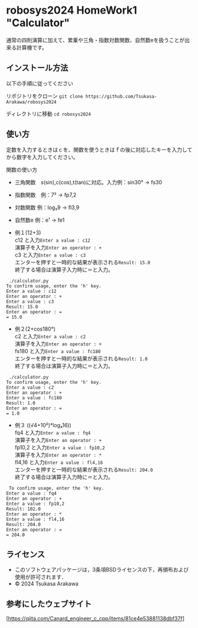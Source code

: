 # robosys2024 HomeWork1 "Calculator"

通常の四則演算に加えて、累乗や三角・指数対数関数、自然数eを扱うことが出来る計算機です。

## インストール方法

以下の手順に従ってください

リポジトリをクローン
```git clone https://github.com/Tsukasa-Arakawa/robosys2024```

ディレクトリに移動
```cd robosys2024``` 

## 使い方
定数を入力するときはｃを、関数を使うときはｆの後に対応したキーを入力してから数字を入力してください。

関数の使い方  
- 三角関数　s(sin),c(cos),t(tan)に対応。入力例：sin30° → fs30  
- 指数関数　例：7² → fp7,2  
- 対数関数  例：log₃9 → fl3,9  
- 自然数e   例：e¹ → fe1  

- 例１(12+3)  
c12 と入力```Enter a value : c12```  
演算子を入力```Enter an operator : +```  
c3 と入力```Enter a value : c3```  
エンターを押すと一時的な結果が表示される```Result: 15.0```  
終了する場合は演算子入力時に＝と入力。  
```一連の流れ
 ./calculator.py
To confirm usage, enter the 'h' key.
Enter a value : c12
Enter an operator : +
Enter a value : c3
Result: 15.0
Enter an operator : =
= 15.0
```

- 例２(2+cos180°)  
c2 と入力```Enter a value : c2```  
演算子を入力```Enter an operator : +```  
fs180 と入力```Enter a value : fc180```  
エンターを押すと一時的な結果が表示される```Result: 1.0```  
終了する場合は演算子入力時に＝と入力。  
```一連の流れ
 ./calculator.py
To confirm usage, enter the 'h' key.
Enter a value : c2
Enter an operator : +
Enter a value : fc180
Result: 1.0
Enter an operator : =
= 1.0
```

- 例３ ((√4+10²)*log₄16))  
fq4 と入力```Enter a value : fq4```  
演算子を入力```Enter an operator : +```  
fp10,2 と入力```Enter a value : fp10,2```  
演算子を入力```Enter an operator : *```  
fl4,16 と入力```Enter a value : fl4,16```  
エンターを押すと一時的な結果が表示される```Result: 204.0```  
終了する場合は演算子入力時に＝と入力。  
```一連の流れ
 To confirm usage, enter the 'h' key.
Enter a value : fq4
Enter an operator : +
Enter a value : fp10,2
Result: 102.0
Enter an operator : *
Enter a value : fl4,16
Result: 204.0
Enter an operator : =
= 204.0
```


## ライセンス
- このソフトウェアパッケージは，3条項BSDライセンスの下，再頒布および使用が許可されます．  
- © 2024 Tsukasa Arakawa  

## 参考にしたウェブサイト
[https://qiita.com/Canard_engineer_c_cpp/items/81ce4e53881138dbf37f]
